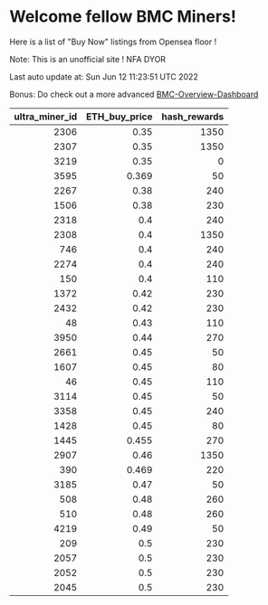 # Welcome fellow BMC Miners!
Here is a list of "Buy Now" listings from Opensea floor !

Note: This is an unofficial site ! NFA DYOR

Last auto update at: Sun Jun 12 11:23:51 UTC 2022

Bonus: Do check out a more advanced [BMC-Overview-Dashboard](https://dune.com/defifunk/BMC-Overview-Dashboard)


|   ultra_miner_id |   ETH_buy_price |   hash_rewards |
|-----------------:|----------------:|---------------:|
|             2306 |           0.35  |           1350 |
|             2307 |           0.35  |           1350 |
|             3219 |           0.35  |              0 |
|             3595 |           0.369 |             50 |
|             2267 |           0.38  |            240 |
|             1506 |           0.38  |            230 |
|             2318 |           0.4   |            240 |
|             2308 |           0.4   |           1350 |
|              746 |           0.4   |            240 |
|             2274 |           0.4   |            240 |
|              150 |           0.4   |            110 |
|             1372 |           0.42  |            230 |
|             2432 |           0.42  |            230 |
|               48 |           0.43  |            110 |
|             3950 |           0.44  |            270 |
|             2661 |           0.45  |             50 |
|             1607 |           0.45  |             80 |
|               46 |           0.45  |            110 |
|             3114 |           0.45  |             50 |
|             3358 |           0.45  |            240 |
|             1428 |           0.45  |             80 |
|             1445 |           0.455 |            270 |
|             2907 |           0.46  |           1350 |
|              390 |           0.469 |            220 |
|             3185 |           0.47  |             50 |
|              508 |           0.48  |            260 |
|              510 |           0.48  |            260 |
|             4219 |           0.49  |             50 |
|              209 |           0.5   |            230 |
|             2057 |           0.5   |            230 |
|             2052 |           0.5   |            230 |
|             2045 |           0.5   |            230 |